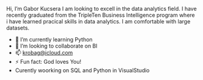 Hi, I’m Gabor Kucsera
I am looking to excell in the data analytics field. I have recently graduated from the TripleTen Business Intelligence program where i have learned pracical skills in data analytics. I am comfortable with large datasets. 
- 🌱 I’m currently learning Python 
- 💞️ I’m looking to collaborate on BI
- 📫 krobag@icloud.com
- ⚡ Fun fact: God loves You!
- Curently woorking on SQL and Python in VisualStudio

<!---
T2i2RhWiqPc/T2i2RhWiqPc is a ✨ special ✨ repository because its `README.md` (this file) appears on your GitHub profile.
You can click the Preview link to take a look at your changes.
--->
